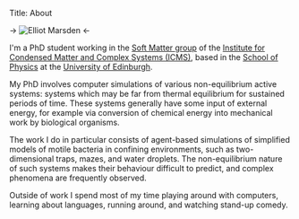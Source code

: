 Title: About

-> ![Elliot Marsden](/images/ejm_small.jpg) <-

I'm a PhD student working in the [Soft Matter group](http://www2.ph.ed.ac.uk/cmatter/soft.html) of the [Institute for Condensed Matter and Complex Systems (ICMS)](http://www2.ph.ed.ac.uk/cmatter), based in the [School of Physics](http://www.ph.ed.ac.uk) at the [University of Edinburgh](http://www.ed.ac.uk/home).

My PhD involves computer simulations of various non-equilibrium active systems: systems which may be far from thermal equilibrium for sustained periods of time. These systems generally have some input of external energy, for example via conversion of chemical energy into mechanical work by biological organisms.

The work I do in particular consists of agent-based simulations of simplified models of motile bacteria in confining environments, such as two-dimensional traps, mazes, and water droplets. The non-equilibrium nature of such systems makes their behaviour difficult to predict, and complex phenomena are frequently observed.

Outside of work I spend most of my time playing around with computers, learning about languages, running around, and watching stand-up comedy.
